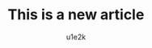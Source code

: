 ---
layout: post
title: This is a new article
author: u1e2k
summary: Summary of the article
categories: [ Jekyll, tutorial ]
tags: [red, yellow]
image: assets/images/11.jpg
description: "this short description."
featured: true
hidden: true
---